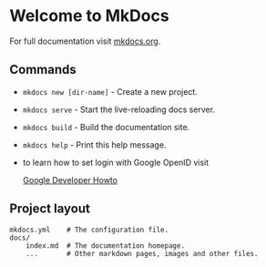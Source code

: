 # Welcome to MkDocs

For full documentation visit [mkdocs.org](http://mkdocs.org).

## Commands

* `mkdocs new [dir-name]` - Create a new project.
* `mkdocs serve` - Start the live-reloading docs server.
* `mkdocs build` - Build the documentation site.
* `mkdocs help` - Print this help message.
* to learn how to set login with Google OpenID visit 

     [Google Developer Howto](https://developers.google.com/identity/protocols/OpenIDConnect)

## Project layout

    mkdocs.yml    # The configuration file.
    docs/
        index.md  # The documentation homepage.
        ...       # Other markdown pages, images and other files.
